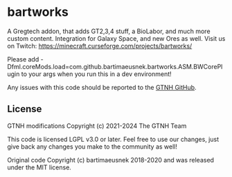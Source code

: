 # bartworks
A Gregtech addon, that adds GT2,3,4 stuff, a BioLabor, and much more custom content. Integration for Galaxy Space, and new Ores as well.
Visit us on Twitch:
https://minecraft.curseforge.com/projects/bartworks/

Please add -Dfml.coreMods.load=com.github.bartimaeusnek.bartworks.ASM.BWCorePlugin to your args when you run this in a dev environment!

Any issues with this code should be reported to the [GTNH GitHub](https://github.com/GTNewHorizons/GT-New-Horizons-Modpack/issues).

## License

GTNH modifications Copyright (c) 2021-2024 The GTNH Team

This code is licensed LGPL v3.0 or later. Feel free to use our changes, just give back any changes you make to the community as well!

Original code Copyright (c) bartimaeusnek 2018-2020 and was released under the MIT license.
